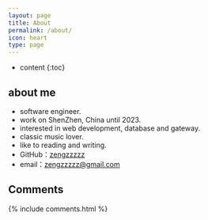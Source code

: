 ```yaml
---
layout: page
title: About
permalink: /about/
icon: heart
type: page
---
```


* content
{:toc}

## about me

<!-- <iframe src="https://githubbadge.appspot.com/gaohaoyang?s=1" style="border: 0;height: 142px;width: 200px;overflow: hidden;" frameBorder="0"></iframe> -->

- software engineer.
- work on ShenZhen, China until 2023.
- interested in web development, database and gateway.
- classic music lover.
- like to reading and writing.
- GitHub：[zengzzzzz](https://github.com/zengzzzzz)
- email：zengzzzzz@gmail.com
<!-- ## contact me * GitHub：[zengzzzzz](https://github.com/zengzzzz) * email：zengzzzzz@gmail.com -->
 
## Comments

{% include comments.html %}
